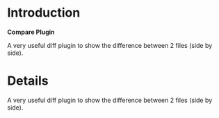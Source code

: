 # Introduction #

**Compare Plugin**

A very useful diff plugin to show the difference between 2 files (side by side).

# Details #

A very useful diff plugin to show the difference between 2 files (side by side).